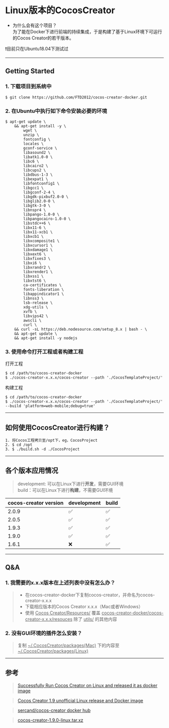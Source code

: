  
# Linux版本的CocosCreator
- 为什么会有这个项目？  
为了能在Docker下进行前端的持续集成，于是构建了基于Linux环境下可运行的Cocos Creator的若干版本。

❗目前只在Ubuntu18.04下测试过  

---

## Getting Started


### 1. 下载项目到系统中
```
$ git clone https://github.com/FTD2012/cocos-creator-docker.git
```
### 2. 在Ubuntu中执行如下命令安装必要的环境
```
$ apt-get update \
	&& apt-get install -y \
		wget \
		unzip \
		fontconfig \
		locales \
		gconf-service \
		libasound2 \
		libatk1.0-0 \
		libc6 \
		libcairo2 \
		libcups2 \
		libdbus-1-3 \
		libexpat1 \
		libfontconfig1 \
		libgcc1 \
		libgconf-2-4 \
		libgdk-pixbuf2.0-0 \
		libglib2.0-0 \
		libgtk-3-0 \
		libnspr4 \
		libpango-1.0-0 \
		libpangocairo-1.0-0 \
		libstdc++6 \
		libx11-6 \
		libx11-xcb1 \
		libxcb1 \
		libxcomposite1 \
		libxcursor1 \
		libxdamage1 \
		libxext6 \
		libxfixes3 \
		libxi6 \
		libxrandr2 \
		libxrender1 \
		libxss1 \
		libxtst6 \
		ca-certificates \
		fonts-liberation \
		libappindicator1 \
		libnss3 \
		lsb-release \
		xdg-utils \
		xvfb \
		libvips42 \
		awscli \
		curl \
    && curl -sL https://deb.nodesource.com/setup_8.x | bash - \
	&& apt-get update \
    && apt-get install -y nodejs
```
### 3. 使用命令打开工程或者构建工程
打开工程
```
$ cd /path/to/cocos-creator-docker  
$ ./cocos-creator-x.x.x/cocos-creator --path './CocosTemplateProject/'
```
构建工程
```
$ cd /path/to/cocos-creator-docker
$ ./cocos-creator-x.x.x/cocos-creator --path './CocosTemplateProject/' --build 'platform=web-mobile;debug=true'
```
---
## 如何使用CocosCreator进行构建？
```
1. 将Cocos工程拷贝至/opt下，eg，CocosProject
2. $ cd /opt
3. $ ./build.sh -d ./CocosProject
```

---

## 各个版本应用情况
> development: 可以在Linux下进行**开发**，需要GUI环境  
> build：可以在Linux下进行**构建**，不需要GUI环境

| cocos-creator version | development | build |
| ------ | ------ | ------ |
| 2.0.9 | ✅ | ✅ |
| 2.0.5 | ✅ | ✅ |
| 1.9.3 | ✅ | ✅ |
| 1.9.0 | ✅ | ✅ |
| 1.6.1 | ❌ | ✅ |

---

## **Q&A**
### 1. 我需要的x.x.x版本在上述列表中没有怎么办？  
> - 在cocos-creator-docker下复制cocos-creator，并命名为cocos-creator-x.x.x  
> - 下载相应版本的Cocos Creator x.x.x（Mac或者Windows）  
> - 使用 <u>Cocos Creator/Resources/</u> 覆盖 <u>cocos-creator-docker/cocos-creator-x.x.x/resouces</u> 除了 <u>utils/</u> 的其他内容  

### 2. 没有GUI环境的插件怎么安装？
> 复制 <u>~/.CocosCreator/packages(Mac)</u> 下的内容至<u>~/.CocosCreator/packages(Linux)</u>

---
## **参考**

> [Successfully Run Cocos Creator on Linux and released it as docker image](http://discuss.cocos2d-x.org/t/successfully-run-cocos-creator-on-linux-and-released-it-as-docker-image/40755)

> [Cocos Creator 1.9 unofficial Linux release and Docker image](http://discuss.cocos2d-x.org/t/cocos-creator-1-9-unofficial-linux-release-and-docker-image/41936)

> [sercand/cocos-creator docker hub](https://hub.docker.com/r/sercand/cocos-creator/tags)

> [cocos-creator-1.9.0-linux.tar.xz](https://storage.googleapis.com/otsimobuilds/cocos-creator-1.9.0-linux.tar.xz)



